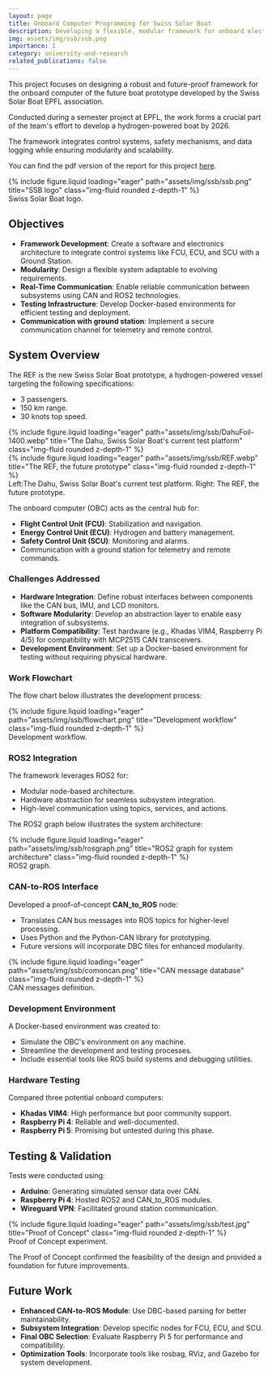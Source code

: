 ```yaml
---
layout: page
title: Onboard Computer Programming for Swiss Solar Boat
description: Developing a flexible, modular framework for onboard electronics and software in a sustainable hydrogen-powered boat.
img: assets/img/ssb/ssb.png
importance: 1
category: university-and-research
related_publications: false
---
```


This project focuses on designing a robust and future-proof framework for the onboard computer of the future boat prototype developed by the Swiss Solar Boat EPFL association. 

Conducted during a semester project at EPFL, the work forms a crucial part of the team's effort to develop a hydrogen-powered boat by 2026. 

The framework integrates control systems, safety mechanisms, and data logging while ensuring modularity and scalability.

You can find the pdf version of the report for this project [here](/assets/pdf/2023_Fall_Grillo_Andrea_Onboard_Computer_Programming.pdf).

<div class="row justify-content-center">
    <div class="col-sm-6 mt-3 mt-md-0">
        {% include figure.liquid loading="eager" path="assets/img/ssb/ssb.png" title="SSB logo" class="img-fluid rounded z-depth-1" %}
    </div>
</div>
<div class="caption">
    Swiss Solar Boat logo.
</div>

## Objectives

- **Framework Development**: Create a software and electronics architecture to integrate control systems like FCU, ECU, and SCU with a Ground Station.
- **Modularity**: Design a flexible system adaptable to evolving requirements.
- **Real-Time Communication**: Enable reliable communication between subsystems using CAN and ROS2 technologies.
- **Testing Infrastructure**: Develop Docker-based environments for efficient testing and deployment.
- **Communication with ground station**: Implement a secure communication channel for telemetry and remote control.

## System Overview

The REF is the new Swiss Solar Boat prototype, a hydrogen-powered vessel targeting the following specifications:
- 3 passengers.
- 150 km range.
- 30 knots top speed.

<div class="row">
    <div class="col-sm-5 mt-3 mt-md-0">
        {% include figure.liquid loading="eager" path="assets/img/ssb/DahuFoil-1400.webp" title="The Dahu, Swiss Solar Boat's current test platform" class="img-fluid rounded z-depth-1" %}
    </div>
    <div class="col-sm-6 mt-3 mt-md-0">
        {% include figure.liquid loading="eager" path="assets/img/ssb/REF.webp" title="The REF, the future prototype" class="img-fluid rounded z-depth-1" %}
    </div>
</div>
<div class="caption">
    Left:The Dahu, Swiss Solar Boat's current test platform. Right: The REF, the future prototype.
</div>

The onboard computer (OBC) acts as the central hub for:
- **Flight Control Unit (FCU)**: Stabilization and navigation.
- **Energy Control Unit (ECU)**: Hydrogen and battery management.
- **Safety Control Unit (SCU)**: Monitoring and alarms.
- Communication with a ground station for telemetry and remote commands.

### Challenges Addressed

- **Hardware Integration**: Define robust interfaces between components like the CAN bus, IMU, and LCD monitors.
- **Software Modularity**: Develop an abstraction layer to enable easy integration of subsystems.
- **Platform Compatibility**: Test hardware (e.g., Khadas VIM4, Raspberry Pi 4/5) for compatibility with MCP2515 CAN transceivers.
- **Development Environment**: Set up a Docker-based environment for testing without requiring physical hardware.

### Work Flowchart
The flow chart below illustrates the development process:
<div class="row justify-content-center">
    <div class="col-sm-6 mt-3 mt-md-0">
        {% include figure.liquid loading="eager" path="assets/img/ssb/flowchart.png" title="Development workflow" class="img-fluid rounded z-depth-1" %}
    </div>
</div>
<div class="caption">
    Development workflow.
</div>


### ROS2 Integration
The framework leverages ROS2 for:
- Modular node-based architecture.
- Hardware abstraction for seamless subsystem integration.
- High-level communication using topics, services, and actions.

The ROS2 graph below illustrates the system architecture:
<div class="row">
    <div class="col-sm mt-3 mt-md-0">
        {% include figure.liquid loading="eager" path="assets/img/ssb/rosgraph.png" title="ROS2 graph for system architecture" class="img-fluid rounded z-depth-1" %}
    </div>
</div>
<div class="caption">
    ROS2 graph.
</div>

### CAN-to-ROS Interface
Developed a proof-of-concept **CAN_to_ROS** node:
- Translates CAN bus messages into ROS topics for higher-level processing.
- Uses Python and the Python-CAN library for prototyping.
- Future versions will incorporate DBC files for enhanced modularity.

<div class="row">
    <div class="col-sm mt-3 mt-md-0">
        {% include figure.liquid loading="eager" path="assets/img/ssb/comoncan.png" title="CAN message database" class="img-fluid rounded z-depth-1" %}
    </div>
</div>
<div class="caption">
    CAN messages definition.
</div>

### Development Environment
A Docker-based environment was created to:
- Simulate the OBC's environment on any machine.
- Streamline the development and testing processes.
- Include essential tools like ROS build systems and debugging utilities.

### Hardware Testing
Compared three potential onboard computers:
- **Khadas VIM4**: High performance but poor community support.
- **Raspberry Pi 4**: Reliable and well-documented.
- **Raspberry Pi 5**: Promising but untested during this phase.

## Testing & Validation
Tests were conducted using:
- **Arduino**: Generating simulated sensor data over CAN.
- **Raspberry Pi 4**: Hosted ROS2 and CAN_to_ROS modules.
- **Wireguard VPN**: Facilitated ground station communication.

<div class="row justify-content-center">
    <div class="col-sm-6 mt-3 mt-md-0">
        {% include figure.liquid loading="eager" path="assets/img/ssb/test.jpg" title="Proof of Concept" class="img-fluid rounded z-depth-1" %}
    </div>
</div>
<div class="caption">
    Proof of Concept experiment.
</div>

The Proof of Concept confirmed the feasibility of the design and provided a foundation for future improvements.


## Future Work

- **Enhanced CAN-to-ROS Module**: Use DBC-based parsing for better maintainability.
- **Subsystem Integration**: Develop specific nodes for FCU, ECU, and SCU.
- **Final OBC Selection**: Evaluate Raspberry Pi 5 for performance and compatibility.
- **Optimization Tools**: Incorporate tools like rosbag, RViz, and Gazebo for system development.
